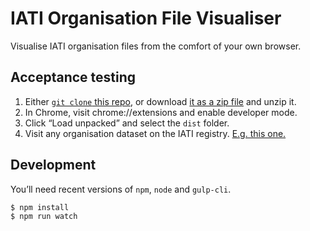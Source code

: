 # IATI Organisation File Visualiser

Visualise IATI organisation files from the comfort of your own browser.

## Acceptance testing

 1. Either [`git clone` this repo](https://github.com/pwyf/iati-org-viz.git), or download [it as a zip file](https://github.com/pwyf/iati-org-viz/archive/master.zip) and unzip it.
 2. In Chrome, visit chrome://extensions and enable developer mode.
 3. Click “Load unpacked” and select the `dist` folder.
 4. Visit any organisation dataset on the IATI registry. [E.g. this one.](https://www.iatiregistry.org/dataset/unitedstates-dosandusaid)

## Development

You’ll need recent versions of `npm`, `node` and `gulp-cli`.

```shell
$ npm install
$ npm run watch
```
